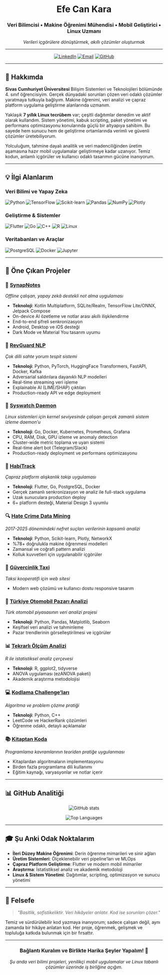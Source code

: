 <div align="center">

# Efe Can Kara

### Veri Bilimcisi • Makine Öğrenimi Mühendisi • Mobil Geliştirici • Linux Uzmanı

*Verileri içgörülere dönüştürmek, akıllı çözümler oluşturmak*

---

[![LinkedIn](https://img.shields.io/badge/LinkedIn-0077B5?style=for-the-badge&logo=linkedin&logoColor=white)](https://www.linkedin.com/in/karsterr/)
[![Email](https://img.shields.io/badge/Email-D14836?style=for-the-badge&logo=gmail&logoColor=white)](mailto:kr.efecan@gmail.com)
[![GitHub](https://img.shields.io/badge/GitHub-100000?style=for-the-badge&logo=github&logoColor=white)](https://github.com/karsterr)

</div>

---

## 🚀 Hakkımda

**Sivas Cumhuriyet Üniversitesi** Bilişim Sistemleri ve Teknolojileri bölümünde 4. sınıf öğrencisiyim. Gerçek dünyadaki sorunları çözen veri odaklı çözümler yaratmaya tutkuyla bağlıyım. Makine öğrenimi, veri analizi ve çapraz platform uygulama geliştirme alanlarında uzmanım.

Yaklaşık **7 yıllık Linux tecrübem** var; çeşitli dağıtımlar denedim ve aktif olarak kullandım. Sistem yönetimi, kabuk scripting, paket yönetimi ve performans optimizasyonu konularında güçlü bir altyapıya sahibim. Bu sayede hem sunucu hem de geliştirme ortamlarında verimli ve güvenli çözümler üretebiliyorum.

Yolculuğum, tahmine dayalı analitik ve veri madenciliğinden üretim aşamasına hazır mobil uygulamalar geliştirmeye kadar uzanıyor. Temiz kodun, anlamlı içgörüler ve kullanıcı odaklı tasarımın gücüne inanıyorum.

---

## 💡 İlgi Alanlarım

### Veri Bilimi ve Yapay Zeka
![Python](https://img.shields.io/badge/Python-3776AB?style=flat-square&logo=python&logoColor=white)
![TensorFlow](https://img.shields.io/badge/TensorFlow-FF6F00?style=flat-square&logo=tensorflow&logoColor=white)
![Scikit-learn](https://img.shields.io/badge/Scikit--learn-F7931E?style=flat-square&logo=scikit-learn&logoColor=white)
![Pandas](https://img.shields.io/badge/Pandas-150458?style=flat-square&logo=pandas&logoColor=white)
![NumPy](https://img.shields.io/badge/NumPy-013243?style=flat-square&logo=numpy&logoColor=white)
![Plotly](https://img.shields.io/badge/Plotly-3F4F75?style=flat-square&logo=plotly&logoColor=white)

### Geliştirme & Sistemler
![Flutter](https://img.shields.io/badge/Flutter-02569B?style=flat-square&logo=flutter&logoColor=white)
![Go](https://img.shields.io/badge/Go-00ADD8?style=flat-square&logo=go&logoColor=white)
![C++](https://img.shields.io/badge/C++-00599C?style=flat-square&logo=c%2B%2B&logoColor=white)
![R](https://img.shields.io/badge/R-276DC3?style=flat-square&logo=r&logoColor=white)
![Linux](https://img.shields.io/badge/Linux-FCC624?style=flat-square&logo=linux&logoColor=black)

### Veritabanları ve Araçlar
![PostgreSQL](https://img.shields.io/badge/PostgreSQL-316192?style=flat-square&logo=postgresql&logoColor=white)
![Docker](https://img.shields.io/badge/Docker-2496ED?style=flat-square&logo=docker&logoColor=white)
![Jupyter](https://img.shields.io/badge/Jupyter-F37626?style=flat-square&logo=jupyter&logoColor=white)

---

## 🎯 Öne Çıkan Projeler

### 📱 [SynapNotes](https://github.com/karsterr/synapnotes)
*Offline çalışan, yapay zekâ destekli not alma uygulaması*
- **Teknoloji**: Kotlin Multiplatform, SQLite/Realm, TensorFlow Lite/ONNX, Jetpack Compose
- On-device AI özetleme ve notlar arası akıllı ilişkilendirme
- End-to-end şifreli senkronizasyon
- Android, Desktop ve iOS desteği
- Dark Mode ve Material You tasarım uyumu

### 🤖 [RevGuard NLP](https://github.com/karsterr/revguard-nlp)
*Çok dilli sahte yorum tespit sistemi*
- **Teknoloji**: Python, PyTorch, HuggingFace Transformers, FastAPI, Docker, Kafka
- Adversarial saldırılara dayanıklı NLP modelleri
- Real-time streaming veri işleme
- Explainable AI (LIME/SHAP) çıktıları
- Production-ready API ve edge deployment

### 🐧 [Syswatch Daemon](https://github.com/karsterr/syswatch-daemon)
*Linux sistemleri için kernel seviyesinde çalışan gerçek zamanlı sistem izleme daemon’u*
- **Teknoloji**: Go, Docker, Kubernetes, Prometheus, Grafana
- CPU, RAM, Disk, GPU izleme ve anomaly detection
- Cluster-wide metric toplama ve uyarı sistemi
- Real-time alert bot (Telegram/Slack)
- Production-ready deployment ve performans optimizasyonu

### 📱 [HabiTrack](https://github.com/karsterr/habitrack)
*Çapraz platform alışkanlık takip uygulaması*
- **Teknoloji**: Flutter, Go, PostgreSQL, Docker
- Gerçek zamanlı senkronizasyon ve analiz ile full-stack uygulama
- Uzak sunuculara production deploy
- 6+ platform desteği, Material Design 3 uyumlu

### 🔍 [Hate Crime Data Mining](https://github.com/karsterr/hate-crime-data-mining)
*2017-2025 dönemindeki nefret suçları verilerinin kapsamlı analizi*
- **Teknoloji**: Python, Scikit-learn, Plotly, NetworkX
- %78+ doğrulukla makine öğrenmesi modelleri
- Zamansal ve coğrafi pattern analizi
- Kolluk kuvvetleri için uygulanabilir içgörüler

### 🚖 [Güvercinlik Taxi](https://github.com/karsterr/guvercinlik-taxi)
*Taksi kooperatifi için web sitesi*
- Modern web çözümü ve kullanıcı dostu responsive tasarım

### 🚗 [Türkiye Otomobil Pazarı Analizi](https://github.com/karsterr/turkiye-car-market-2020)
*Türk otomobil piyasasının veri analizi projesi*
- **Teknoloji**: Python, Pandas, Matplotlib, Seaborn
- Keşifsel veri analizi ve tahminleme
- Pazar trendlerinin görselleştirilmesi ve içgörüler

### 📊 [Tekrarlı Ölçüm Analizi](https://github.com/karsterr/repeated-measurement)
*R ile istatistiksel analiz çerçevesi*
- **Teknoloji**: R, ggplot2, tidyverse
- ANOVA uygulaması (ezANOVA paketi)
- Akademik araştırma metodolojisi

### 💻 [Kodlama Challenge’ları](https://github.com/karsterr/code-challanges)
*Algoritma ve problem çözme pratiği*
- **Teknoloji**: Python, C++
- LeetCode ve HackerRank çözümleri
- Öğrenme odaklı, detaylı açıklamalar

### 📚 [Kitaptan Koda](https://github.com/karsterr/book-to-code)
*Programlama kavramlarının teoriden pratiğe uygulanması*
- Kitaplardan algoritmaların implementasyonu
- Birden fazla programlama dili kullanımı
- Eğitim kaynağı, varyasyonlar ve notlar içerir

---

## 📊 GitHub Analitiği

<div align="center">

![GitHub stats](https://github-readme-stats.vercel.app/api?username=karsterr&show_icons=true&theme=tokyonight&count_private=true&hide_border=true)

![Top Languages](https://github-readme-stats.vercel.app/api/top-langs/?username=karsterr&layout=compact&theme=tokyonight&hide_border=true)

</div>

---

## 🎓 Şu Anki Odak Noktalarım

- **İleri Düzey Makine Öğrenimi**: Derin öğrenme mimarileri ve sinir ağları  
- **Üretim Sistemleri**: Ölçeklenebilir veri pipeline’ları ve MLOps  
- **Çapraz Platform Geliştirme**: Flutter ve modern mobil mimariler  
- **Araştırma**: İstatistiksel analiz ve akademik metodoloji  
- **Linux & Sistem Yönetimi**: Dağıtımlar, scripting, optimizasyon ve sunucu yönetimi

---

## 🌟 Felsefe

> *"Basitlik, sofistikeliktir. Veri hikâyeler anlatır. Kod ise sorunları çözer."*

Temiz ve sürdürülebilir kod yazmaya inanıyorum; sadece çalışan değil, aynı zamanda bir hikâye anlatan kod. Her proje, öğrenmek, gelişmek ve topluluğa katkıda bulunmak için bir fırsattır.

---

<div align="center">

### Bağlantı Kuralım ve Birlikte Harika Şeyler Yapalım! 🚀

*Şu anda veri bilimi projeleri, yenilikçi mobil uygulamalar ve Linux tabanlı çözümler üzerinde iş birliğine açığım.*

</div>
